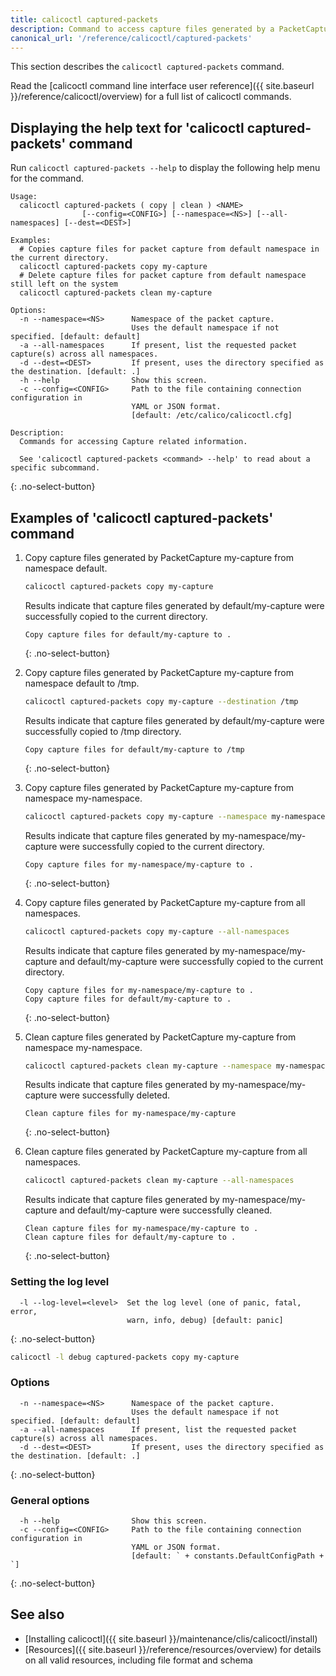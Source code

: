 ```yaml
---
title: calicoctl captured-packets
description: Command to access capture files generated by a PacketCapture. 
canonical_url: '/reference/calicoctl/captured-packets'
---
```


This section describes the `calicoctl captured-packets` command.

Read the [calicoctl command line interface user reference]({{ site.baseurl }}/reference/calicoctl/overview)
for a full list of calicoctl commands.

## Displaying the help text for 'calicoctl captured-packets' command

Run `calicoctl captured-packets --help` to display the following help menu for the
command.

```
Usage:
  calicoctl captured-packets ( copy | clean ) <NAME>
                [--config=<CONFIG>] [--namespace=<NS>] [--all-namespaces] [--dest=<DEST>]

Examples:
  # Copies capture files for packet capture from default namespace in the current directory.
  calicoctl captured-packets copy my-capture
  # Delete capture files for packet capture from default namespace still left on the system
  calicoctl captured-packets clean my-capture

Options:
  -n --namespace=<NS>      Namespace of the packet capture.
                           Uses the default namespace if not specified. [default: default]
  -a --all-namespaces      If present, list the requested packet capture(s) across all namespaces.
  -d --dest=<DEST>         If present, uses the directory specified as the destination. [default: .]
  -h --help                Show this screen.
  -c --config=<CONFIG>     Path to the file containing connection configuration in
                           YAML or JSON format.
                           [default: /etc/calico/calicoctl.cfg]

Description:
  Commands for accessing Capture related information.

  See 'calicoctl captured-packets <command> --help' to read about a specific subcommand.

```
{: .no-select-button}

## Examples of 'calicoctl captured-packets' command

1. Copy capture files generated by PacketCapture my-capture from namespace default.

   ```bash
   calicoctl captured-packets copy my-capture
   ```

   Results indicate that capture files generated by default/my-capture were successfully copied to the current directory.

   ```
   Copy capture files for default/my-capture to .
   ```
   {: .no-select-button}

1. Copy capture files generated by PacketCapture my-capture from namespace default to /tmp.

   ```bash
   calicoctl captured-packets copy my-capture --destination /tmp
   ```

   Results indicate that capture files generated by default/my-capture were successfully copied to /tmp directory.

   ```
   Copy capture files for default/my-capture to /tmp
   ```
   {: .no-select-button}

1. Copy capture files generated by PacketCapture my-capture from namespace my-namespace.
   ```bash
   calicoctl captured-packets copy my-capture --namespace my-namespace
   ```

   Results indicate that capture files generated by my-namespace/my-capture were successfully copied to the current directory.

   ```
   Copy capture files for my-namespace/my-capture to .
   ```
   {: .no-select-button}

1. Copy capture files generated by PacketCapture my-capture from all namespaces.
   ```bash
   calicoctl captured-packets copy my-capture --all-namespaces
   ```

   Results indicate that capture files generated by my-namespace/my-capture and default/my-capture were successfully copied to the current directory.

   ```
   Copy capture files for my-namespace/my-capture to .
   Copy capture files for default/my-capture to .
   ```
   {: .no-select-button}

1. Clean capture files generated by PacketCapture my-capture from namespace my-namespace.
   ```bash
   calicoctl captured-packets clean my-capture --namespace my-namespace
   ```

   Results indicate that capture files generated by my-namespace/my-capture were successfully deleted.

   ```
   Clean capture files for my-namespace/my-capture
   ```
   {: .no-select-button}

1. Clean capture files generated by PacketCapture my-capture from all namespaces.
   ```bash
   calicoctl captured-packets clean my-capture --all-namespaces
   ```

   Results indicate that capture files generated by my-namespace/my-capture and default/my-capture were successfully cleaned.

   ```
   Clean capture files for my-namespace/my-capture to .
   Clean capture files for default/my-capture to .
   ```
   {: .no-select-button}


### Setting the log level

```
  -l --log-level=<level>  Set the log level (one of panic, fatal, error,
                          warn, info, debug) [default: panic]
```
{: .no-select-button}

   ```bash
   calicoctl -l debug captured-packets copy my-capture
   ```

### Options

```
  -n --namespace=<NS>      Namespace of the packet capture.
                           Uses the default namespace if not specified. [default: default]
  -a --all-namespaces      If present, list the requested packet capture(s) across all namespaces.
  -d --dest=<DEST>         If present, uses the directory specified as the destination. [default: .]
```
{: .no-select-button}

### General options

```
  -h --help                Show this screen.
  -c --config=<CONFIG>     Path to the file containing connection configuration in
                           YAML or JSON format.
                           [default: ` + constants.DefaultConfigPath + `]
```
{: .no-select-button}

## See also

-  [Installing calicoctl]({{ site.baseurl }}/maintenance/clis/calicoctl/install)
-  [Resources]({{ site.baseurl }}/reference/resources/overview) for details on all valid resources, including file format
   and schema
